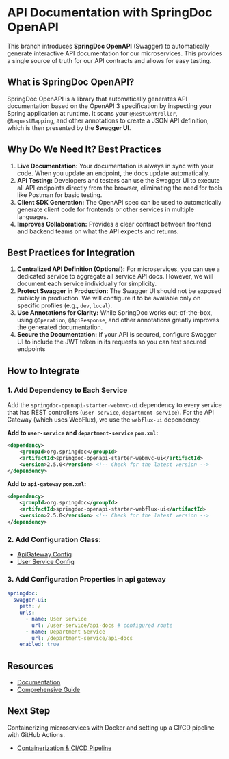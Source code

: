 # API Documentation with SpringDoc OpenAPI

This branch introduces **SpringDoc OpenAPI** (Swagger) to automatically generate interactive API documentation for our microservices. 
This provides a single source of truth for our API contracts and allows for easy testing.

## What is SpringDoc OpenAPI?

SpringDoc OpenAPI is a library that automatically generates API documentation based on the OpenAPI 3 specification by inspecting
your Spring application at runtime. It scans your `@RestController`, `@RequestMapping`, and other annotations to create a JSON API definition, which is then presented by the **Swagger UI**.

## Why Do We Need It? Best Practices

1.  **Live Documentation:** Your documentation is always in sync with your code. When you update an endpoint, the docs update automatically.
2.  **API Testing:** Developers and testers can use the Swagger UI to execute all API endpoints directly from the browser, eliminating the need for tools like Postman for basic testing.
3.  **Client SDK Generation:** The OpenAPI spec can be used to automatically generate client code for frontends or other services in multiple languages.
4.  **Improves Collaboration:** Provides a clear contract between frontend and backend teams on what the API expects and returns.

## Best Practices for Integration

1.  **Centralized API Definition (Optional):** For microservices, you can use a dedicated service to aggregate all service API docs. However, we will document each service individually for simplicity.
2.  **Protect Swagger in Production:** The Swagger UI should not be exposed publicly in production. We will configure it to be available only on specific profiles (e.g., `dev`, `local`).
3.  **Use Annotations for Clarity:** While SpringDoc works out-of-the-box, using `@Operation`, `@ApiResponse`, and other annotations greatly improves the generated documentation.
4.  **Secure the Documentation:** If your API is secured, configure Swagger UI to include the JWT token in its requests so you can test secured endpoints

## How to Integrate

### 1. Add Dependency to Each Service

Add the `springdoc-openapi-starter-webmvc-ui` dependency to every service that has REST controllers (`user-service`, `department-service`). For the API Gateway (which uses WebFlux), we use the `webflux-ui` dependency.

**Add to `user-service` and `department-service` `pom.xml`:**
```xml
<dependency>
    <groupId>org.springdoc</groupId>
    <artifactId>springdoc-openapi-starter-webmvc-ui</artifactId>
    <version>2.5.0</version> <!-- Check for the latest version -->
</dependency>
```
**Add to `api-gateway` `pom.xml`:**
```xml
<dependency>
    <groupId>org.springdoc</groupId>
    <artifactId>springdoc-openapi-starter-webflux-ui</artifactId>
    <version>2.5.0</version> <!-- Check for the latest version -->
</dependency>
```

### 2. Add Configuration Class:
* [ApiGateway Config](services/api-gateway/src/main/java/com/example/api_gateway/config/OpenAPIConfig.java)
* [User Service Config](services/department-service/src/main/java/com/example/department_service/config/OpenApiConfig.java)

### 3. Add Configuration Properties in api gateway
```yml
springdoc:
  swagger-ui:
    path: /
    urls:
      - name: User Service
        url: /user-service/api-docs # configured route
      - name: Department Service
        url: /department-service/api-docs
    enabled: true
```

## Resources
* [Documentation](https://springdoc.org/)
* [Comprehensive Guide](https://www.baeldung.com/spring-cloud-gateway-integrate-openapi)

## Next Step
Containerizing microservices with Docker and setting up a CI/CD pipeline with GitHub Actions.
* [Containerization & CI/CD Pipeline](https://github.com/MdShohanurRahman/hands-on-spring-microservice/tree/containerization)